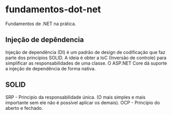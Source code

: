 # fundamentos-dot-net
Fundamentos de .NET na prática.

## Injeção de depêndencia
Injeção de dependência (DI) é um padrão de design de codificação que faz parte dos princípios SOLID.
A ideia é obter a IoC (Inversão de controle) para simplificar as responsabilidades de uma classe.
O ASP.NET Core dá suporte a injeção de dependência de forma nativa.

## SOLID

SRP - Principio da responsabilidade única. (O mais simples e mais importante sem ele não é possível aplicar os demais).
OCP - Princípio do aberto e fechado.


